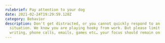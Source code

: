 ```yaml
---
rulebrief: Pay attention to your dog
date: 2021-02-24T19:29:59.128Z
category: Behavior
description: Don't get distracted, or you cannot quickly respond to an urgent
  situation. We know you are playing hooky from work. But please limit reading,
  writing, phone calls, emails, games etc… your focus should remain on your dog.
---
```


